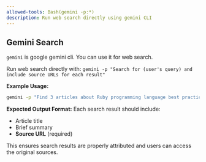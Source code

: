 ```yaml
---
allowed-tools: Bash(gemini -p:*)
description: Run web search directly using gemini CLI
---
```


## Gemini Search

`gemini` is google gemini cli. You can use it for web search.

Run web search directly with: `gemini -p "Search for (user's query) and include source URLs for each result"`

**Example Usage:**
```bash
gemini -p "Find 3 articles about Ruby programming language best practices and include source URLs"
```

**Expected Output Format:**
Each search result should include:
- Article title
- Brief summary
- **Source URL** (required)

This ensures search results are properly attributed and users can access the original sources.

